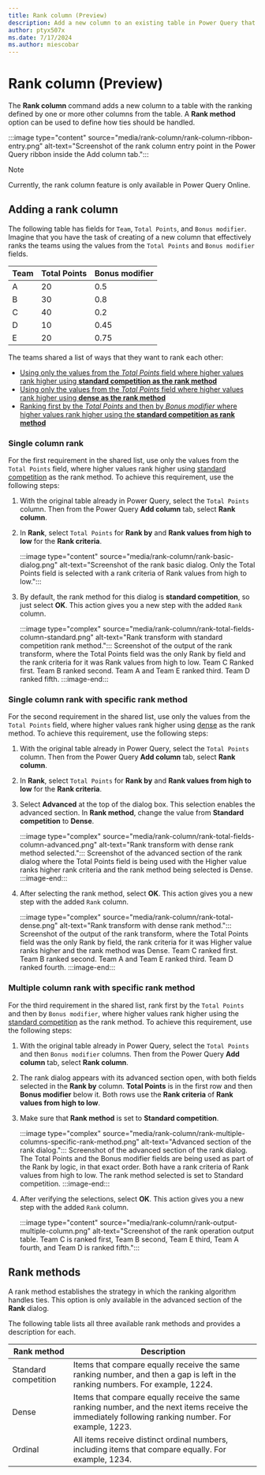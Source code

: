 ```yaml
---
title: Rank column (Preview)
description: Add a new column to an existing table in Power Query that ranks the table rows based on the desired sorting of the table and the rank strategy used for ties.
author: ptyx507x
ms.date: 7/17/2024
ms.author: miescobar
---
```


# Rank column (Preview)

The **Rank column** command adds a new column to a table with the ranking defined by one or more other columns from the table. A **Rank method** option can be used to define how ties should be handled.

:::image type="content" source="media/rank-column/rank-column-ribbon-entry.png" alt-text="Screenshot of the rank column entry point in the Power Query ribbon inside the Add column tab.":::

> [!NOTE]
>Currently, the rank column feature is only available in Power Query Online.

## Adding a rank column

The following table has fields for `Team`, `Total Points`, and `Bonus modifier`. Imagine that you have the task of creating of a new column that effectively ranks the teams using the values from the `Total Points` and `Bonus modifier` fields.

|Team|Total Points|Bonus modifier|
|----|------------|--------------|
|A|20|0.5|
|B|30|0.8|
|C|40|0.2|
|D|10|0.45|
|E|20|0.75|

The teams shared a list of ways that they want to rank each other:

* [Using only the values from the *Total Points* field where higher values rank higher using **standard competition as the rank method**](#single-column-rank)
* [Using only the values from the *Total Points* field where higher values rank higher using **dense as the rank method**](#single-column-rank-with-specific-rank-method)
* [Ranking first by the *Total Points* and then by *Bonus modifier* where higher values rank higher using the **standard competition as rank method**](#multiple-column-rank-with-specific-rank-method)

### Single column rank

For the first requirement in the shared list, use only the values from the `Total Points` field, where higher values rank higher using [standard competition](#rank-methods) as the rank method. To achieve this requirement, use the following steps:

1. With the original table already in Power Query, select the `Total Points` column. Then from the Power Query **Add column** tab, select **Rank column**.
2. In **Rank**, select `Total Points` for **Rank by** and **Rank values from high to low** for the **Rank criteria**.

   :::image type="content" source="media/rank-column/rank-basic-dialog.png" alt-text="Screenshot of the rank basic dialog. Only the Total Points field is selected with a rank criteria of Rank values from high to low.":::

3. By default, the rank method for this dialog is **standard competition**, so just select **OK**. This action gives you a new step with the added `Rank` column.

   :::image type="complex" source="media/rank-column/rank-total-fields-column-standard.png" alt-text="Rank transform with standard competition rank method.":::
   Screenshot of the output of the rank transform, where the Total Points field was the only Rank by field and the rank criteria for it was Rank values from high to low. Team C Ranked first. Team B ranked second. Team A and Team E ranked third. Team D ranked fifth.
:::image-end:::

### Single column rank with specific rank method

For the second requirement in the shared list, use only the values from the `Total Points` field, where higher values rank higher using [dense](#rank-methods) as the rank method. To achieve this requirement, use the following steps:

1. With the original table already in Power Query, select the `Total Points` column. Then from the Power Query **Add column** tab, select **Rank column**.
2. In **Rank**, select `Total Points` for **Rank by** and **Rank values from high to low** for the **Rank criteria**.
3. Select **Advanced** at the top of the dialog box. This selection enables the advanced section. In **Rank method**, change the value from **Standard competition** to **Dense**.

   :::image type="complex" source="media/rank-column/rank-total-fields-column-advanced.png" alt-text="Rank transform with dense rank method selected.":::
   Screenshot of the advanced section of the rank dialog where the Total Points field is being used with the Higher value ranks higher rank criteria and the rank method being selected is Dense.
:::image-end:::

4. After selecting the rank method, select **OK**. This action gives you a new step with the added `Rank` column.

   :::image type="complex" source="media/rank-column/rank-total-dense.png" alt-text="Rank transform with dense rank method.":::
   Screenshot of the output of the rank transform, where the Total Points field was the only Rank by field, the rank criteria for it was Higher value ranks higher and the rank method was Dense. Team C ranked first. Team B ranked second. Team A and Team E ranked third. Team D ranked fourth.
:::image-end:::

### Multiple column rank with specific rank method

For the third requirement in the shared list, rank first by the `Total Points` and then by `Bonus modifier`, where higher values rank higher using the [standard competition](#rank-methods) as the rank method. To achieve this requirement, use the following steps:

1. With the original table already in Power Query, select the `Total Points` and then `Bonus modifier` columns. Then from the Power Query **Add column** tab, select **Rank column**.
2. The rank dialog appears with its advanced section open, with both fields selected in the **Rank by** column. **Total Points** is in the first row and then **Bonus modifier** below it. Both rows use the **Rank criteria** of **Rank values from high to low**.
3. Make sure that **Rank method** is set to **Standard competition**.

   :::image type="complex" source="media/rank-column/rank-multiple-columns-specific-rank-method.png" alt-text="Advanced section of the rank dialog.":::
   Screenshot of the advanced section of the rank dialog. The Total Points and the Bonus modifier fields are being used as part of the Rank by logic, in that exact order. Both have a rank criteria of Rank values from high to low. The rank method selected is set to Standard competition.
:::image-end:::

4. After verifying the selections, select **OK**. This action gives you a new step with the added `Rank` column.

   :::image type="content" source="media/rank-column/rank-output-multiple-column.png" alt-text="Screenshot of the rank operation output table. Team C is ranked first, Team B second, Team E third, Team A fourth, and Team D is ranked fifth.":::

## Rank methods

A rank method establishes the strategy in which the ranking algorithm handles ties. This option is only available in the advanced section of the **Rank** dialog.

The following table lists all three available rank methods and provides a description for each.

|Rank method|Description|
|-----------|-----------|
|Standard competition| Items that compare equally receive the same ranking number, and then a gap is left in the ranking numbers. For example, 1224.|
|Dense| Items that compare equally receive the same ranking number, and the next items receive the immediately following ranking number. For example, 1223.|
|Ordinal| All items receive distinct ordinal numbers, including items that compare equally. For example, 1234.|
